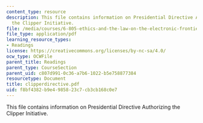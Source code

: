 ```yaml
---
content_type: resource
description: This file contains information on Presidential Directive Authorizing
  the Clipper Initiative.
file: /media/courses/6-805-ethics-and-the-law-on-the-electronic-frontier-fall-2005/f8bf4382b9e4985823c7cb3cb168c0e7_clipperdirective.pdf
file_type: application/pdf
learning_resource_types:
- Readings
license: https://creativecommons.org/licenses/by-nc-sa/4.0/
ocw_type: OCWFile
parent_title: Readings
parent_type: CourseSection
parent_uid: c807d991-0c36-a7b6-1022-b5e758877384
resourcetype: Document
title: clipperdirective.pdf
uid: f8bf4382-b9e4-9858-23c7-cb3cb168c0e7
---
```

This file contains information on Presidential Directive Authorizing the Clipper Initiative.